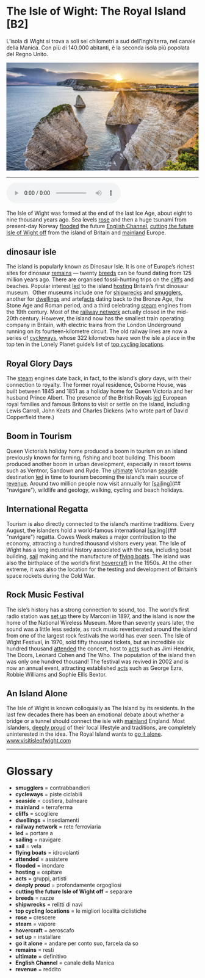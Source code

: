 # The Isle of Wight: The Royal Island   [B2]

L’isola di Wight si trova a soli sei chilometri a sud dell’Inghilterra, nel canale della Manica. Con più di 140.000
abitanti, è la seconda isola più popolata del Regno Unito.

![](The%20Isle%20of%20Wight%20The%20Royal%20Island.jpg)

--------------

<div>
<audio controls autoplay>
    <source src="https://raw.githubusercontent.com/dartie/speakup/main/2023-02/The%20Isle%20of%20Wight%20The%20Royal%20Island.mp3" type="audio/mpeg">
</audio>
</div>


The Isle of Wight was formed at the end of the last Ice Age, about eight to nine thousand years ago. Sea levels [rose](## "crescere") and then a huge tsunami from present-day Norway [flooded](## "inondare") the future [English Channel](## "canale della Manica"), [cutting the future Isle of Wight off](## "separare") from the island of Britain and [mainland](## "terraferma") Europe.

## dinosaur isle
The island is popularly known as Dinosaur Isle. It is one of Europe’s richest sites for dinosaur [remains](## "resti") — twenty [breeds](## "razze") can be found dating from 125 million years ago. There are organised fossil-hunting trips on the [cliffs](## "scogliere") and beaches. Popular interest [led](## "portare a") to the island [hosting](## "ospitare") Britain’s first dinosaur museum. 
Other museums include one for [shipwrecks](## "relitti di navi") and [smugglers](## "contrabbandieri"), another for [dwellings](## "insediamenti") and artef[acts](## "gruppi, artisti") dating back to the Bronze Age, the Stone Age and Roman period, and a third celebrating [steam](## "vapore") engines from the 19th century. Most of the [railway network](## "rete ferroviaria") actually closed in the mid-20th century. However, the island now has the smallest train operating company in Britain, with electric trains from the London Underground running on its fourteen-kilometre circuit. The old railway lines are now a series of [cycleways](## "piste ciclabili"), whose 322 kilometres have won the isle a place in the top ten in the Lonely Planet guide’s list of [top cycling locations](## "le migliori località ciclistiche"). 

## Royal Glory Days
The [steam](## "vapore") engines date back, in fact, to the island’s glory days, with their connection to royalty. The former royal residence, Osborne House, was built between 1845 and 1851 as a holiday home for Queen Victoria and her husband Prince Albert. The presence of the British Royals [led](## "portare a") European royal families and famous Britons to visit or settle on the island, including Lewis Carroll, John Keats and Charles Dickens (who wrote part of David Copperfield there.) 

## Boom in Tourism
Queen Victoria’s holiday home produced a boom in tourism on an island previously known for farming, fishing and boat building. This boom produced another boom in urban development, especially in resort towns such as Ventnor, Sandown and Ryde. The [ultimate](## "definitivo") Victorian [seaside](## "costiera, balneare") destination [led](## "portare a") in time to tourism becoming the island’s main source of [revenue](## "reddito"). Around two million people now visit annually for [[sail](## "vela")ing](## "navigare"), wildlife and geology, walking, cycling and beach holidays. 

## International Regatta
Tourism is also directly connected to the island’s maritime traditions. Every August, the islanders hold a world-famous international [[sail](## "vela")ing](## "navigare") regatta. Cowes Week makes a major contribution to the economy, attracting a hundred thousand visitors every year. The Isle of Wight has a long industrial history associated with the sea, including boat building, [sail](## "vela") making and the manufacture of [flying boats](## "idrovolanti"). The island was also the birthplace of the world’s first [hovercraft](## "aeroscafo") in the 1950s. At the other extreme, it was also the location for the testing and development of Britain’s space rockets during the Cold War.

## Rock Music Festival
The isle’s history has a strong connection to sound, too. The world’s first radio station was [set up](## "installare") there by Marconi in 1897, and the island is now the home of the National Wireless Museum. More than seventy years later, the sound was a little less sedate, as rock music reverberated around the island from one of the largest rock festivals the world has ever seen. The Isle of Wight Festival, in 1970, sold fifty thousand tickets, but an incredible six hundred thousand [attended](## "assistere") the concert, host to [acts](## "gruppi, artisti") such as Jimi Hendrix, The Doors, Leonard Cohen and The Who. The population of the island then was only one hundred thousand! The festival was revived in 2002 and is now an annual event, attracting established [acts](## "gruppi, artisti") such as George Ezra, Robbie Williams and Sophie Ellis Bextor. 

## An Island Alone
The Isle of Wight is known colloquially as The Island by its residents. In the last few decades there has been an emotional debate about whether a bridge or a tunnel should connect the isle with [mainland](## "terraferma") England. Most islanders, [deeply proud](## "profondamente orgogliosi") of their local lifestyle and traditions, are completely uninterested in the idea. The Royal Island wants to [go it alone](## "andare per conto suo, farcela da so").
www.visitisleofwight.com

--------------

<div style = "display:block; clear:both; page-break-after:always;"></div>

# Glossary
* **smugglers** = contrabbandieri
* **cycleways** = piste ciclabili
* **seaside** = costiera, balneare
* **mainland** = terraferma
* **cliffs** = scogliere
* **dwellings** = insediamenti
* **railway network** = rete ferroviaria
* **led** = portare a
* **sailing** = navigare
* **sail** = vela
* **flying boats** = idrovolanti
* **attended** = assistere
* **flooded** = inondare
* **hosting** = ospitare
* **acts** = gruppi, artisti
* **deeply proud** = profondamente orgogliosi
* **cutting the future Isle of Wight off** = separare
* **breeds** = razze
* **shipwrecks** = relitti di navi
* **top cycling locations** = le migliori località ciclistiche
* **rose** = crescere
* **steam** = vapore
* **hovercraft** = aeroscafo
* **set up** = installare
* **go it alone** = andare per conto suo, farcela da so
* **remains** = resti
* **ultimate** = definitivo
* **English Channel** = canale della Manica
* **revenue** = reddito

